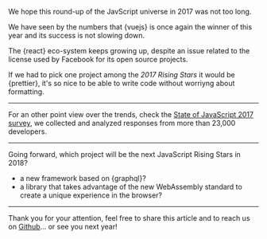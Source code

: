 We hope this round-up of the JavScript universe in 2017 was not too long.

We have seen by the numbers that {vuejs} is once again the winner of this year and its success is not slowing down.

The {react} eco-system keeps growing up, despite an issue related to the license used by Facebook for its open source projects.

If we had to pick one project among the _2017 Rising Stars_ it would be {prettier}, it's so nice to be able to write code without worriyng about formatting.

---

For an other point view over the trends, check the [State of JavaScript 2017 survey](https://stateofjs.com/), we collected and analyzed responses from more than 23,000 developers.

---

Going forward, which project will be the next JavaScript Rising Stars in 2018?

* a new framework based on {graphql}?
* a library that takes advantage of the new WebAssembly standard to create a unique experience in the browser?

---

Thank you for your attention, feel free to share this article and to reach us on [Github](https://github.com/bestofjs/javascript-risingstars)... or see you next year!
